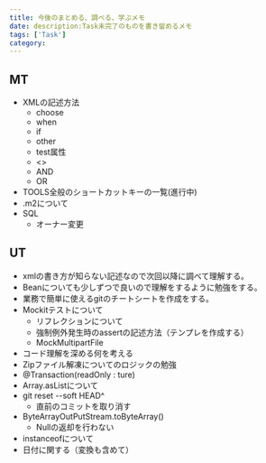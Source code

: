 ```yaml
---
title: 今後のまとめる、調べる、学ぶメモ
date: description:Task未完了のものを書き留めるメモ 
tags: ['Task']
category: 
---
```

## MT

- XMLの記述方法
  - choose
  - when
  - if
  - other
  - test属性
  - <>
  - AND
  - OR
- TOOLS全般のショートカットキーの一覧(進行中)
- .m2について
- SQL
  - オーナー変更

## UT

- xmlの書き方が知らない記述なので次回以降に調べて理解する。
- Beanについても少しずつで良いので理解をするように勉強をする。
- 業務で簡単に使えるgitのチートシートを作成をする。
- Mockitテストについて
  - リフレクションについて
  - 強制例外発生時のassertの記述方法（テンプレを作成する）
  - MockMultipartFile
- コード理解を深める何を考える
- Zipファイル解凍についてのロジックの勉強
- @Transaction(readOnly : ture)
- Array.asListについて
- git reset --soft HEAD^
  - 直前のコミットを取り消す
- ByteArrayOutPutStream.toByteArray()
  - Nullの返却を行わない
- instanceofについて
- 日付に関する（変換も含めて）
